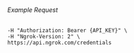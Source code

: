 
###### Example Request
```curl \
-H "Authorization: Bearer {API_KEY}" \
-H "Ngrok-Version: 2" \
https://api.ngrok.com/credentials
